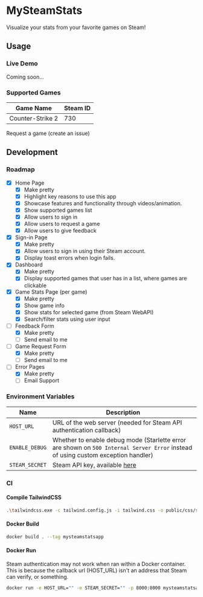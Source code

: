 # MySteamStats

Visualize your stats from your favorite games on Steam!

## Usage
### Live Demo
Coming soon...

### Supported Games
| Game Name | Steam ID |
| - | - |
| Counter-Strike 2 | 730 |

Request a game (create an issue)

## Development
### Roadmap
- [x] Home Page
    - [x] Make pretty
    - [x] Highlight key reasons to use this app
    - [x] Showcase features and functionality through videos/animation.
    - [x] Show supported games list
    - [x] Allow users to sign in
    - [x] Allow users to request a game
    - [x] Allow users to give feedback

- [x] Sign-in Page
    - [x] Make pretty
    - [x] Allow users to sign in using their Steam account.
    - [x] Display toast errors when login fails.

- [x] Dashboard
    - [x] Make pretty
    - [x] Display supported games that user has in a list, where games are clickable

- [x] Game Stats Page (per game)
    - [x] Make pretty
    - [x] Show game info
    - [x] Show stats for selected game (from Steam WebAPI)
    - [x] Search/filter stats using user input

- [ ] Feedback Form
    - [x] Make pretty
    - [ ] Send email to me

- [ ] Game Request Form
    - [x] Make pretty
    - [ ] Send email to me

- [ ] Error Pages
    - [x] Make pretty
    - [ ] Email Support

### Environment Variables
| Name | Description |
| - | - |
| `HOST_URL` | URL of the web server (needed for Steam API authentication callback) |
| `ENABLE_DEBUG` | Whether to enable debug mode (Starlette error are shown on `500 Internal Server Error` instead of using custom exception handler) |
| `STEAM_SECRET` | Steam API key, available [here](https://steamcommunity.com/dev/apikey) |

### CI
#### Compile TailwindCSS
```sh
.\tailwindcss.exe -c tailwind.config.js -i tailwind.css -o public/css/styles.css
```
#### Docker Build
```sh
docker build . --tag mysteamstatsapp
```

#### Docker Run
Steam authentication may not work when ran within a Docker container. This is because the callback url (HOST_URL) isn't an address that Steam can verify, or something.

```sh
docker run -e HOST_URL="" -e STEAM_SECRET="" -p 8000:8000 mysteamstatsapp
```
